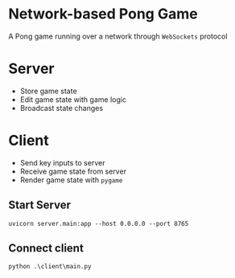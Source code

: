 # Network-based Pong Game
A Pong game running over a network through `WebSockets` protocol

# Server
- Store game state
- Edit game state with game logic
- Broadcast state changes

# Client
- Send key inputs to server
- Receive game state from server
- Render game state with `pygame`


## Start Server
```
uvicorn server.main:app --host 0.0.0.0 --port 8765
```

## Connect client
```
python .\client\main.py
```